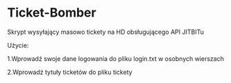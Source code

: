 # Ticket-Bomber

Skrypt wysyłający masowo tickety na HD obsługującego API JITBITu

Użycie:

1.Wprowadź swoje dane logowania do pliku login.txt w osobnych wierszach

2.Wprowadź tytuły ticketów do pliku tickety
